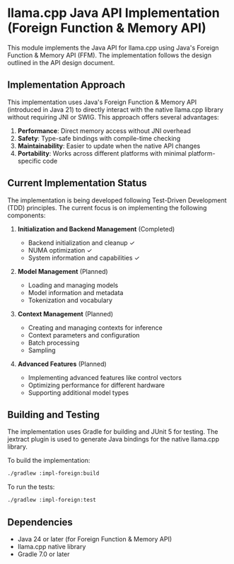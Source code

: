 # llama.cpp Java API Implementation (Foreign Function & Memory API)

This module implements the Java API for llama.cpp using Java's Foreign Function & Memory API (FFM). The implementation follows the design outlined in the API design document.

## Implementation Approach

This implementation uses Java's Foreign Function & Memory API (introduced in Java 21) to directly interact with the native llama.cpp library without requiring JNI or SWIG. This approach offers several advantages:

1. **Performance**: Direct memory access without JNI overhead
2. **Safety**: Type-safe bindings with compile-time checking
3. **Maintainability**: Easier to update when the native API changes
4. **Portability**: Works across different platforms with minimal platform-specific code

## Current Implementation Status

The implementation is being developed following Test-Driven Development (TDD) principles. The current focus is on implementing the following components:

1. **Initialization and Backend Management** (Completed)
   - Backend initialization and cleanup ✓
   - NUMA optimization ✓
   - System information and capabilities ✓

2. **Model Management** (Planned)
   - Loading and managing models
   - Model information and metadata
   - Tokenization and vocabulary

3. **Context Management** (Planned)
   - Creating and managing contexts for inference
   - Context parameters and configuration
   - Batch processing
   - Sampling

4. **Advanced Features** (Planned)
   - Implementing advanced features like control vectors
   - Optimizing performance for different hardware
   - Supporting additional model types

## Building and Testing

The implementation uses Gradle for building and JUnit 5 for testing. The jextract plugin is used to generate Java bindings for the native llama.cpp library.

To build the implementation:

```bash
./gradlew :impl-foreign:build
```

To run the tests:

```bash
./gradlew :impl-foreign:test
```

## Dependencies

- Java 24 or later (for Foreign Function & Memory API)
- llama.cpp native library
- Gradle 7.0 or later
